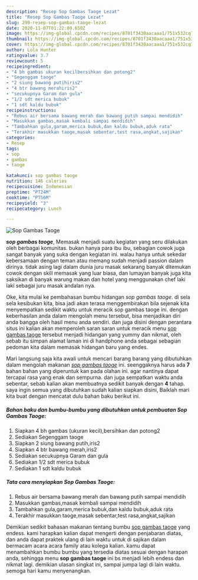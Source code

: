 ```yaml
---
description: "Resep Sop Gambas Taoge Lezat"
title: "Resep Sop Gambas Taoge Lezat"
slug: 299-resep-sop-gambas-taoge-lezat
date: 2020-11-07T01:22:09.650Z
image: https://img-global.cpcdn.com/recipes/8701f3430aacaaa1/751x532cq70/sop-gambas-taoge-foto-resep-utama.jpg
thumbnail: https://img-global.cpcdn.com/recipes/8701f3430aacaaa1/751x532cq70/sop-gambas-taoge-foto-resep-utama.jpg
cover: https://img-global.cpcdn.com/recipes/8701f3430aacaaa1/751x532cq70/sop-gambas-taoge-foto-resep-utama.jpg
author: Lola Hunter
ratingvalue: 3.7
reviewcount: 5
recipeingredient:
- "4 bh gambas ukuran kecilbersihkan dan potong2"
- "Segenggam taoge"
- "2 siung bawang putihiris2"
- "4 btr bawang merahiris2"
- "secukupnya Garam dan gula"
- "1/2 sdt merica bubuk"
- "1 sdt kaldu bubuk"
recipeinstructions:
- "Rebus air bersama bawang merah dan bawang putih sampai mendidih"
- "Masukkan gambas,masak kembali sampai mendidih"
- "Tambahkan gula,garam,merica bubuk,dan kaldu bubuk,aduk rata"
- "Terakhir masukkan taoge,masak sebentar,test rasa,angkat,sajikan"
categories:
- Resep
tags:
- sop
- gambas
- taoge

katakunci: sop gambas taoge 
nutrition: 146 calories
recipecuisine: Indonesian
preptime: "PT24M"
cooktime: "PT56M"
recipeyield: "3"
recipecategory: Lunch

---
```



![Sop Gambas Taoge](https://img-global.cpcdn.com/recipes/8701f3430aacaaa1/751x532cq70/sop-gambas-taoge-foto-resep-utama.jpg)

<b><i>sop gambas taoge</i></b>, Memasak menjadi suatu kegiatan yang seru dilakukan oleh berbagai komunitas. bukan hanya para ibu ibu, sebagian cowok juga sangat banyak yang suka dengan kegiatan ini. walau hanya untuk sekedar kebersamaan dengan teman atau memang sudah menjadi passion dalam dirinya. tidak asing lagi dalam dunia juru masak sekarang banyak ditemukan cowok dengan skill memasak yang luar biasa, dan lumayan banyak juga kita saksikan di banyak warung makan dan hotel yang menggunakan chef laki laki sebagai juru masak andalan nya.

Oke, kita mulai ke pembahasan bumbu hidangan <i>sop gambas taoge</i>. di sela sela kesibukan kita, bisa jadi akan terasa menggembirakan bila sejenak kita menyempatkan sedikit waktu untuk meracik sop gambas taoge ini. dengan keberhasilan anda dalam mengolah menu tersebut, bisa menjadikan diri anda bangga oleh hasil menu anda sendiri. dan juga disini dengan perantara situs ini kalian akan memperoleh saran saran untuk meracik menu <u>sop gambas taoge</u> tersebut menjadi hidangan yang yummy dan nikmat, oleh sebab itu simpan alamat laman ini di handphone anda sebagai sebagian pedoman kita dalam memasak hidangan baru yang endes.




Mari langsung saja kita awali untuk mencari barang barang yang dibutuhkan dalam mengolah makanan <u><i>sop gambas taoge</i></u> ini. seenggaknya harus ada <b>7</b> bahan bahan yang diperuntuk kan pada olahan ini. agar nantinya dapat tercapai rasa yang enak dan sempurna. dan juga sempatkan waktu anda sebentar, sebab kalian akan membuatnya sedikit banyak dengan <b>4</b> tahap. saya ingin semua yang dibutuhkan sudah kalian siapkan disini, Baiklah mari kita buat dengan mencatat dulu bahan baku berikut ini.

<!--inarticleads1-->

##### Bahan baku dan bumbu-bumbu yang dibutuhkan untuk pembuatan Sop Gambas Taoge:

1. Siapkan 4 bh gambas (ukuran kecil),bersihkan dan potong2
1. Sediakan Segenggam taoge
1. Siapkan 2 siung bawang putih,iris2
1. Siapkan 4 btr bawang merah,iris2
1. Sediakan secukupnya Garam dan gula
1. Sediakan 1/2 sdt merica bubuk
1. Sediakan 1 sdt kaldu bubuk




<!--inarticleads2-->

##### Tata cara menyiapkan Sop Gambas Taoge:

1. Rebus air bersama bawang merah dan bawang putih sampai mendidih
1. Masukkan gambas,masak kembali sampai mendidih
1. Tambahkan gula,garam,merica bubuk,dan kaldu bubuk,aduk rata
1. Terakhir masukkan taoge,masak sebentar,test rasa,angkat,sajikan




Demikian sedikit bahasan makanan tentang bumbu <u>sop gambas taoge</u> yang endess. kami harapkan kalian dapat mengerti dengan penjabaran diatas, dan anda dapat praktek ulang di lain waktu untuk di sajikan dalam bermacam acara acara family atau kolega kalian. kamu dapat menambahkan bumbu bumbu yang tersedia diatas sesuai dengan harapan anda, sehingga menu <b>sop gambas taoge</b> ini bs menjadi lebih endess dan nikmat lagi. demikian ulasan singkat ini, sampai jumpa lagi di lain waktu. semoga hari kamu menyenangkan.
